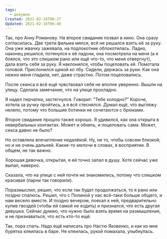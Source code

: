```yaml
---
tags:
  - девушки
Created: 2021-02-16T00:27
Updated: 2021-02-16T00:40
---
```

Так, про Анну Романову. На второе свидание позвал в кино. Она сразу согласилась. Две трети фильма мялся, всё не решался взять её за руку. Она уже жвачку зажевала, на подлокотник облокотилась. Ладно, наконец решился, потянулся к её ладони, она посмотрела на меня (а я боялся, что это слишком рано или ещё что-то, что меня отвергнут), дала взять себя за руку. Я наклонился, чтобы поцеловать её. Помотала головой. Прислонился щекой ко лбу. Сидели, держась за руки. Как она нежно меня гладила, нет, даже страстно. Потом поцеловались.

После сеанса я всё ещё чувствовал себя не вполне уверенно. Вышли на улицу. Сделала замечание, что на улице прохладно.

Я надел перчатки, застегнулся. Говорит: "Тебе холодно?" Короче, хотела за ручку пройтись, а я всё стеснялся. Думал ещё, что выгляжу нелепо, потому что большие ботинки не сочетаются с брюками.

Второе свидание прошло также хорошо. Я удивился, как она открыта в невербальных контактах. Может и обнять, и поцеловать сама. Может, секса давно не было?

Но оставляла впечатление недалёкой. Ну, не то, чтобы совсем близкой, но и не очень дальней. Какие-то мелочи в словах, в восприятии. В общем, не так важно.

Хорошая девочка, открытая, я ей точно запал в душу. Хотя сейчас уже выпал, наверно.

Сказала, что на улице с ней почти не знакомились, потому что слишком красивая (парни так говорили).

Поразмыслил, решил, что если так будет продолжаться, то я рано или поздно спалюсь. Решил, что с Полиной у нас всё-таки больше общего, и нам весело вместе. И поздно вечером, поехал к ней, предварительно купив гвоздей (чтобы ей самой не ездить) и признался, что есть другая девушка. Сейчас думаю, что нужно было взять время на размышления, и не признаваться, что есть кто-то ещё.

Так, пора спать. Надо ещё написать про Настю Яковенко, и как ко мне бурятка клеилась в баре. Не клеилась, рукой помахала, улыбнулась.